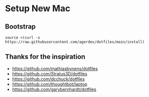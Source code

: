 # Setup New Mac

## Bootstrap

```
source <(curl -s https://raw.githubusercontent.com/agerdes/dotfiles/main/install)
```

## Thanks for the inspiration

* https://github.com/mathiasbynens/dotfiles
* https://github.com/Stratus3D/dotfiles
* https://github.com/dcchuck/dotfiles
* https://github.com/thoughtbot/laptop
* https://github.com/garybernhardt/dotfiles
